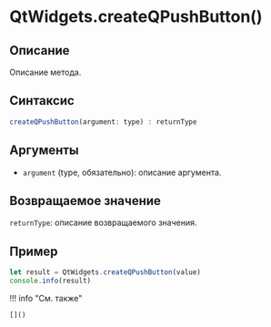 # QtWidgets.createQPushButton()

## Описание
Описание метода.

## Синтаксис
```javascript
createQPushButton(argument: type) : returnType
```

## Аргументы
- `argument` (type, обязательно): описание аргумента.

## Возвращаемое значение
`returnType`: описание возвращаемого значения.

## Пример
```javascript linenums="1"
let result = QtWidgets.createQPushButton(value)
console.info(result)
```

!!! info "См. также"

    []()

